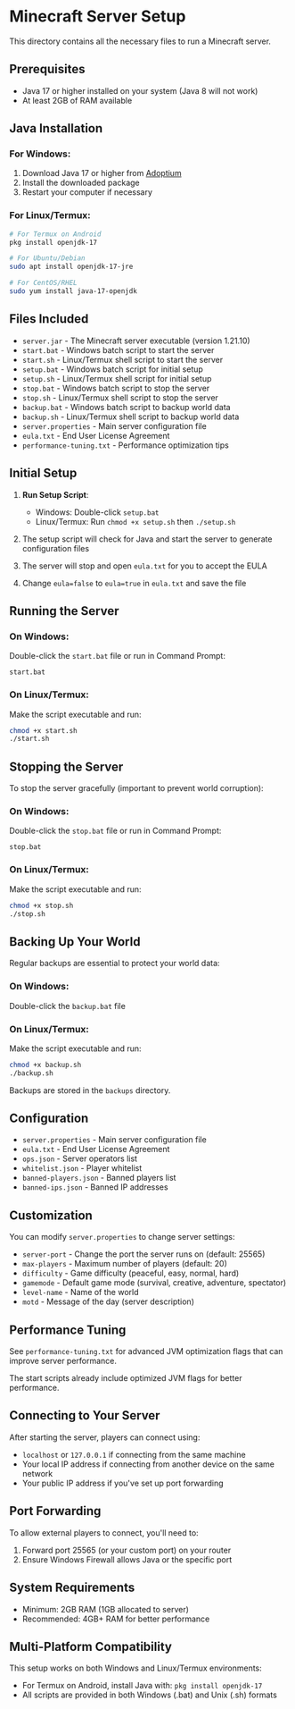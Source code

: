 # Minecraft Server Setup

This directory contains all the necessary files to run a Minecraft server.

## Prerequisites

- Java 17 or higher installed on your system (Java 8 will not work)
- At least 2GB of RAM available

## Java Installation

### For Windows:
1. Download Java 17 or higher from [Adoptium](https://adoptium.net/)
2. Install the downloaded package
3. Restart your computer if necessary

### For Linux/Termux:
```bash
# For Termux on Android
pkg install openjdk-17

# For Ubuntu/Debian
sudo apt install openjdk-17-jre

# For CentOS/RHEL
sudo yum install java-17-openjdk
```

## Files Included

- `server.jar` - The Minecraft server executable (version 1.21.10)
- `start.bat` - Windows batch script to start the server
- `start.sh` - Linux/Termux shell script to start the server
- `setup.bat` - Windows batch script for initial setup
- `setup.sh` - Linux/Termux shell script for initial setup
- `stop.bat` - Windows batch script to stop the server
- `stop.sh` - Linux/Termux shell script to stop the server
- `backup.bat` - Windows batch script to backup world data
- `backup.sh` - Linux/Termux shell script to backup world data
- `server.properties` - Main server configuration file
- `eula.txt` - End User License Agreement
- `performance-tuning.txt` - Performance optimization tips

## Initial Setup

1. **Run Setup Script**: 
   - Windows: Double-click `setup.bat`
   - Linux/Termux: Run `chmod +x setup.sh` then `./setup.sh`

2. The setup script will check for Java and start the server to generate configuration files

3. The server will stop and open `eula.txt` for you to accept the EULA

4. Change `eula=false` to `eula=true` in `eula.txt` and save the file

## Running the Server

### On Windows:
Double-click the `start.bat` file or run in Command Prompt:
```
start.bat
```

### On Linux/Termux:
Make the script executable and run:
```bash
chmod +x start.sh
./start.sh
```

## Stopping the Server

To stop the server gracefully (important to prevent world corruption):

### On Windows:
Double-click the `stop.bat` file or run in Command Prompt:
```
stop.bat
```

### On Linux/Termux:
Make the script executable and run:
```bash
chmod +x stop.sh
./stop.sh
```

## Backing Up Your World

Regular backups are essential to protect your world data:

### On Windows:
Double-click the `backup.bat` file

### On Linux/Termux:
Make the script executable and run:
```bash
chmod +x backup.sh
./backup.sh
```

Backups are stored in the `backups` directory.

## Configuration

- `server.properties` - Main server configuration file
- `eula.txt` - End User License Agreement
- `ops.json` - Server operators list
- `whitelist.json` - Player whitelist
- `banned-players.json` - Banned players list
- `banned-ips.json` - Banned IP addresses

## Customization

You can modify `server.properties` to change server settings:
- `server-port` - Change the port the server runs on (default: 25565)
- `max-players` - Maximum number of players (default: 20)
- `difficulty` - Game difficulty (peaceful, easy, normal, hard)
- `gamemode` - Default game mode (survival, creative, adventure, spectator)
- `level-name` - Name of the world
- `motd` - Message of the day (server description)

## Performance Tuning

See `performance-tuning.txt` for advanced JVM optimization flags that can improve server performance.

The start scripts already include optimized JVM flags for better performance.

## Connecting to Your Server

After starting the server, players can connect using:
- `localhost` or `127.0.0.1` if connecting from the same machine
- Your local IP address if connecting from another device on the same network
- Your public IP address if you've set up port forwarding

## Port Forwarding

To allow external players to connect, you'll need to:
1. Forward port 25565 (or your custom port) on your router
2. Ensure Windows Firewall allows Java or the specific port

## System Requirements

- Minimum: 2GB RAM (1GB allocated to server)
- Recommended: 4GB+ RAM for better performance

## Multi-Platform Compatibility

This setup works on both Windows and Linux/Termux environments:
- For Termux on Android, install Java with: `pkg install openjdk-17`
- All scripts are provided in both Windows (.bat) and Unix (.sh) formats